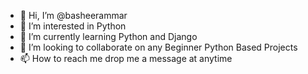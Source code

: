 - 👋 Hi, I’m @basheerammar
- 👀 I’m interested in Python
- 🌱 I’m currently learning Python and Django
- 💞️ I’m looking to collaborate on any Beginner Python Based Projects
- 📫 How to reach me drop me a message at anytime

<!---
basheerammar/basheerammar is a ✨ special ✨ repository because its `README.md` (this file) appears on your GitHub profile.
You can click the Preview link to take a look at your changes.
--->
